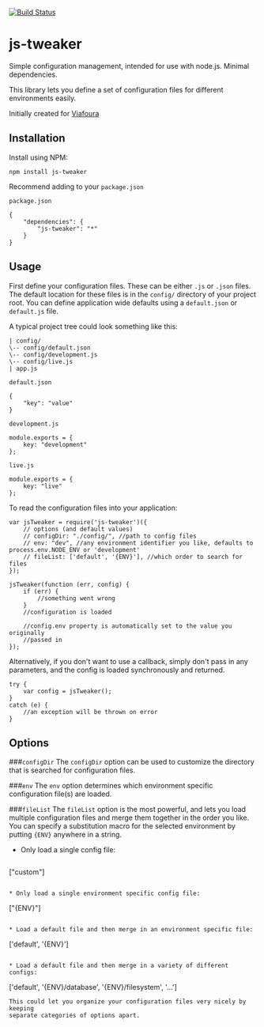 [![Build Status](https://travis-ci.org/etlgfx/js-tweaker)](https://travis-ci.org/etlgfx/js-tweaker)
# js-tweaker
Simple configuration management, intended for use with node.js. Minimal
dependencies.

This library lets you define a set of configuration files for different
environments easily.

Initially created for [Viafoura](https://github.com/viafoura)

## Installation
Install using NPM:

`npm install js-tweaker`

Recommend adding to your `package.json`

`package.json`

    {
        "dependencies": {
            "js-tweaker": "*"
        }
    }

## Usage
First define your configuration files. These can be either `.js` or `.json`
files. The default location for these files is in the `config/` directory of
your project root. You can define application wide defaults using a `default.json` or
`default.js` file.

A typical project tree could look something like this:

    | config/
    \-- config/default.json
    \-- config/development.js
    \-- config/live.js
    | app.js

`default.json`

    {
        "key": "value"
    }

`development.js`

    module.exports = {
        key: "development"
    };

`live.js`

    module.exports = {
        key: "live"
    };

To read the configuration files into your application:

	var jsTweaker = require('js-tweaker')({
        // options (and default values)
        // configDir: "./config/", //path to config files
        // env: "dev", //any environment identifier you like, defaults to process.env.NODE_ENV or 'development'
        // fileList: ['default', '{ENV}'], //which order to search for files
    });

    jsTweaker(function (err, config) {
        if (err) {
            //something went wrong
        }
        //configuration is loaded

        //config.env property is automatically set to the value you originally
        //passed in
    });

Alternatively, if you don't want to use a callback, simply don't pass in any
parameters, and the config is loaded synchronously and returned.

    try {
        var config = jsTweaker();
    }
    catch (e) {
        //an exception will be thrown on error
    }

## Options

###`configDir`
The `configDir` option can be used to customize the directory that is searched
for configuration files.

###`env`
The `env` option determines which environment specific configuration file(s) are
loaded.

###`fileList`
The `fileList` option is the most powerful, and lets you load multiple
configuration files and merge them together in the order you like. You can
specify a substitution macro for the selected environment by putting `{ENV}`
anywhere in a string.

* Only load a single config file:
  ```
["custom"]
  ```

* Only load a single environment specific config file:
  ```
["{ENV}"]
  ```

* Load a default file and then merge in an environment specific file:
  ```
['default', '{ENV}']
  ```

* Load a default file and then merge in a variety of different configs:
  ```
['default', '{ENV}/database', '{ENV}/filesystem', '...']
  ```
  This could let you organize your configuration files very nicely by keeping
  separate categories of options apart.
